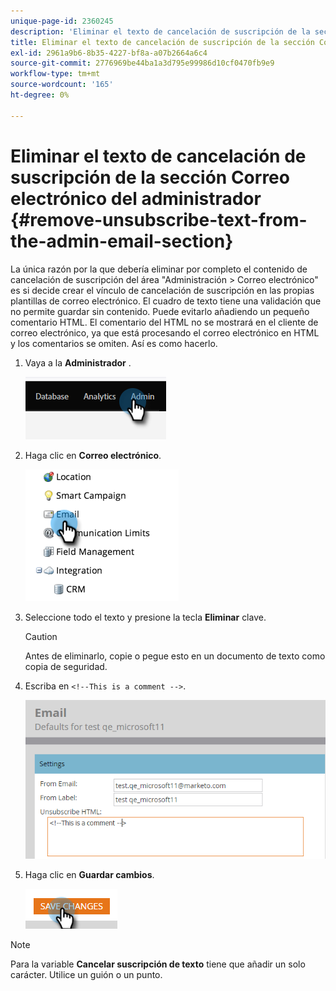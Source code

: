 ```yaml
---
unique-page-id: 2360245
description: 'Eliminar el texto de cancelación de suscripción de la sección de correo electrónico del administrador: Documentos de Marketo: documentación del producto'
title: Eliminar el texto de cancelación de suscripción de la sección Correo electrónico del administrador
exl-id: 2961a9b6-8b35-4227-bf8a-a07b2664a6c4
source-git-commit: 2776969be44ba1a3d795e99986d10cf0470fb9e9
workflow-type: tm+mt
source-wordcount: '165'
ht-degree: 0%

---
```


# Eliminar el texto de cancelación de suscripción de la sección Correo electrónico del administrador {#remove-unsubscribe-text-from-the-admin-email-section}

La única razón por la que debería eliminar por completo el contenido de cancelación de suscripción del área &quot;Administración > Correo electrónico&quot; es si decide crear el vínculo de cancelación de suscripción en las propias plantillas de correo electrónico. El cuadro de texto tiene una validación que no permite guardar sin contenido. Puede evitarlo añadiendo un pequeño comentario HTML. El comentario del HTML no se mostrará en el cliente de correo electrónico, ya que está procesando el correo electrónico en HTML y los comentarios se omiten. Así es como hacerlo.

1. Vaya a la **Administrador** .

   ![](assets/remove-unsubscribe-text-from-the-admin-email-section-1.png)

1. Haga clic en **Correo electrónico**.

   ![](assets/remove-unsubscribe-text-from-the-admin-email-section-2.png)

1. Seleccione todo el texto y presione la tecla **Eliminar** clave.

   >[!CAUTION]
   >
   >Antes de eliminarlo, copie o pegue esto en un documento de texto como copia de seguridad.

1. Escriba en `<!--This is a comment -->`.

   ![](assets/remove-unsubscribe-text-from-the-admin-email-section-3.png)

1. Haga clic en **Guardar cambios**.

   ![](assets/remove-unsubscribe-text-from-the-admin-email-section-4.png)

>[!NOTE]
>
>Para la variable **Cancelar suscripción de texto** tiene que añadir un solo carácter. Utilice un guión o un punto.
